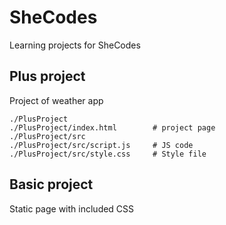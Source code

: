 # SheCodes

Learning projects for SheCodes

## Plus project

Project of weather app

```
./PlusProject
./PlusProject/index.html        # project page
./PlusProject/src
./PlusProject/src/script.js     # JS code
./PlusProject/src/style.css     # Style file
```

## Basic project

Static page with included CSS
